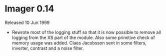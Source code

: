 # Imager 0.14

Released 10 Jun 1999

- Rewrote most of the logging stuff so that it is now  possible to remove all logging from the XS part of the  module.  Also some primitive check of memory usage was  added. Claes Jacobsson sent in some filters, inverter,  contrast and a noise filter.